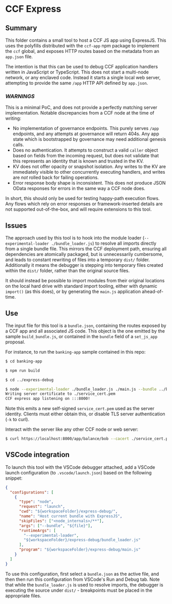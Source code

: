 # CCF Express

## Summary
This folder contains a small tool to host a CCF JS app using ExpressJS. This uses the polyfills distributed with the `ccf-app` npm package to implement the `ccf` global, and exposes HTTP routes based on the metadata from an `app.json` file.

The intention is that this can be used to debug CCF application handlers written in JavaScript or TypeScript. This does not start a multi-node network, or any enclaved code. Instead it starts a single local web server, attempting to provide the same `/app` HTTP API defined by `app.json`.

### *WARNINGS*
This is a minimal PoC, and does not provide a perfectly matching server implementation. Notable discrepancies from a CCF node at the time of writing:
- No implementation of governance endpoints. This purely serves `/app` endpoints, and any attempts at governance will return 404s. Any app state which is bootstrapped by governance may need additional genesis calls.
- Does no authentication. It attempts to construct a valid `caller` object based on fields from the incoming request, but does not validate that this represents an identity that is known and trusted in the KV.
- KV does not offer opacity or snapshot isolation. Any writes to the KV are immediately visible to other concurrently executing handlers, and writes are _not_ rolled back for failing operations.
- Error response body shape is inconsistent. This does not produce JSON OData responses for errors in the same way a CCF node does.

In short, this should only be used for testing happy-path execution flows. Any flows which rely on error responses or framework-inserted details are not supported out-of-the-box, and will require extensions to this tool.

## Issues

The approach used by this tool is to hook into the module loader (`--experimental-loader ./bundle_loader.js`) to resolve all imports directly from a single bundle file. This mirrors the CCF deployment path, ensuring all dependencies are atomically packaged, but is unnecessarily cumbersome, and leads to constant rewriting of files into a temporary `dist/` folder. Additionally it means the debugger is stepping into temporary files created within the `dist/` folder, rather than the original source files.

It should instead be possible to import modules from their original locations on the local hard drive with standard import tooling, either with dynamic `import()` (as this does), or by generating the `main.js` application ahead-of-time.

## Use

The input file for this tool is a `bundle.json`, containing the routes exposed by a CCF app and all associated JS code. This object is the one emitted by the sample `build_bundle.js`, or contained in the `bundle` field of a `set_js_app` proposal.

For instance, to run the `banking-app` sample contained in this repo:

```bash
$ cd banking-app

$ npm run build

$ cd ../express-debug

$ node --experimental-loader ./bundle_loader.js ./main.js --bundle ../banking-app/dist/bundle.json
Writing server certificate to ./service_cert.pem
CCF express app listening on :::8000!
```

Note this emits a new self-signed `service_cert.pem` used as the server identity. Clients must either obtain this, or disable TLS server authentication (`-k` to curl).

Interact with the server like any other CCF node or web server:

```bash
$ curl https://localhost:8000/app/balance/bob --cacert ./service_cert.pem
```

## VSCode integration

To launch this tool with the VSCode debugger attached, add a VSCode launch configuration (to `.vscode/launch.json`) based on the following snippet:

```json
{
  "configurations": [
    {
      "type": "node",
      "request": "launch",
      "cwd": "${workspaceFolder}/express-debug/",
      "name": "Host current bundle with ExpressJS",
      "skipFiles": ["<node_internals>/**"],
      "args": ["--bundle", "${file}"],
      "runtimeArgs": [
        "--experimental-loader",
        "${workspaceFolder}/express-debug/bundle_loader.js"
      ],
      "program": "${workspaceFolder}/express-debug/main.js"
    }
  ]
}
```

To use this configuration, first select a `bundle.json` as the active file, and then then run this configuration from VSCode's Run and Debug tab. Note that while the `bundle_loader.js` is used to resolve imports, the debugger is executing the source under `dist/` - breakpoints must be placed in the appropriate files.